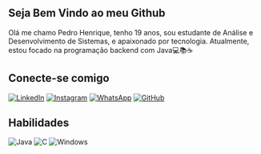 ## Seja Bem Vindo ao meu Github
Olá me chamo Pedro Henrique, tenho 19 anos, sou estudante de Análise e Desenvolvimento de Sistemas, e apaixonado por tecnologia.
Atualmente, estou focado na programação backend com Java💻📚☕

## Conecte-se comigo
[![LinkedIn](https://img.shields.io/badge/LinkedIn-0077B5?style=for-the-badge&logo=linkedin&logoColor=white)](http://www.linkedin.com/in/pedro-henrique-8a0023287)
[![Instagram](https://img.shields.io/badge/-Instagram-%23E4405F?style=for-the-badge&logo=instagram&logoColor=white)](https://www.instagram.com/pedroph__6?igsh=NWZ1YnlnanN4bXR2)
[![WhatsApp](https://img.shields.io/badge/WhatsApp-25D366?style=for-the-badge&logo=whatsapp&logoColor=white)](https://wa.me/5577998248416)
[![GitHub](https://img.shields.io/badge/GitHub-100000?style=for-the-badge&logo=github&logoColor=white)](https://github.com/PedroHenriqueph7)

## Habilidades

![Java](https://img.shields.io/badge/java-%23ED8B00.svg?style=for-the-badge&logo=openjdk&logoColor=white) 
![C](https://img.shields.io/badge/C-00599C?style=for-the-badge&logo=c&logoColor=white)
![Windows](https://img.shields.io/badge/Windows-000?style=for-the-badge&logo=windows&logoColor=2CA5E0)

<!---
PedroHenriqueph7/PedroHenriqueph7 is a ✨ special ✨ repository because its `README.md` (this file) appears on your GitHub profile.
You can click the Preview link to take a look at your changes.
--->
